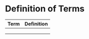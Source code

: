 # Definition of Terms

| Term | Definition |
| ---- | ---------- |
|      |            |
|      |            |
|      |            |

